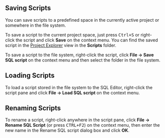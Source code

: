 ## Saving Scripts
You can save scripts to a predefined space in the currently active project or somewhere in the file system.

To save a script to the current project space, just press <kbd>Ctrl+S</kbd> or right-click the script and click **Save** on the context menu. You can find the saved script in the [Project Explorer](https://github.com/dbeaver/dbeaver/wiki/Project-Explorer) view in the **Scripts** folder.

To save a script to the file system, right-click the script, click **File -> Save SQL script** on the context menu and then select the folder in the file system.

## Loading Scripts
To load a script stored in the file system to the SQL Editor, right-click the script pane and click **File -> Load SQL script** on the context menu. 

## Renaming Scripts
To rename a script, right-click anywhere in the script pane, click **File -> Rename SQL Script** (or press <kbd>CTRL+F2</kbd>) on the context menu, then enter the new name in the Rename SQL script dialog box and click **OK**.  


